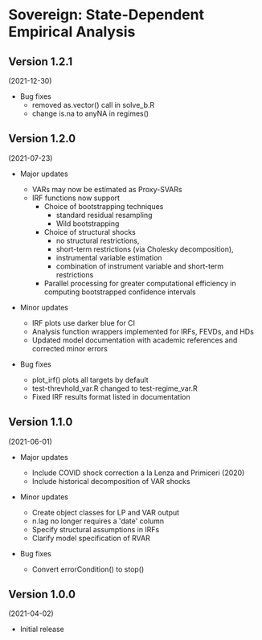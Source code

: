 # Sovereign: State-Dependent Empirical Analysis  

## Version 1.2.1
(2021-12-30)
- Bug fixes
  - removed as.vector() call in solve_b.R
  - change is.na to anyNA in regimes()

## Version 1.2.0 
(2021-07-23)

- Major updates
    - VARs may now be estimated as Proxy-SVARs
    - IRF functions now support
      - Choice of bootstrapping techniques 
        - standard residual resampling
        - Wild bootstrapping
      - Choice of structural shocks 
        - no structural restrictions, 
        - short-term restrictions (via Cholesky decomposition), 
        - instrumental variable estimation  
        - combination of instrument variable and short-term restrictions  
      - Parallel processing for greater computational efficiency in computing bootstrapped confidence intervals   
      
- Minor updates
  - IRF plots use darker blue for CI
  - Analysis function wrappers implemented for IRFs, FEVDs, and HDs
  - Updated model documentation with academic references and corrected minor errors 
   
- Bug fixes
    - plot_irf() plots all targets by default 
    - test-threvhold_var.R changed to test-regime_var.R
    - Fixed IRF results format listed in documentation

## Version 1.1.0   
(2021-06-01)

- Major updates
    - Include COVID shock correction a la Lenza and Primiceri (2020)
    - Include historical decomposition of VAR shocks
      
- Minor updates
    - Create object classes for LP and VAR output  
    - n.lag no longer requires a 'date' column 
    - Specify structural assumptions in IRFs  
    - Clarify model specification of RVAR  

- Bug fixes
    - Convert errorCondition() to stop()   

## Version 1.0.0 
(2021-04-02)

- Initial release 
